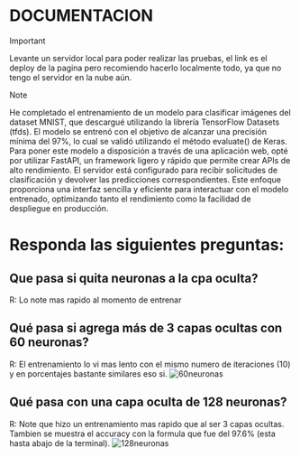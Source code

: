 # DOCUMENTACION
> [!Important]
> Levante un servidor local para poder realizar las pruebas, el link es el deploy de la pagina pero recomiendo hacerlo localmente todo, ya que no tengo el servidor en la nube aún.

> [!NOTE]
> He completado el entrenamiento de un modelo para clasificar imágenes del dataset MNIST, que descargué utilizando la librería TensorFlow Datasets (tfds). El modelo se entrenó con el objetivo de alcanzar una precisión mínima del 97%, lo cual se validó utilizando el método evaluate() de Keras.
Para poner este modelo a disposición a través de una aplicación web, opté por utilizar FastAPI, un framework ligero y rápido que permite crear APIs de alto rendimiento. El servidor está configurado para recibir solicitudes de clasificación y devolver las predicciones correspondientes.
Este enfoque proporciona una interfaz sencilla y eficiente para interactuar con el modelo entrenado, optimizando tanto el rendimiento como la facilidad de despliegue en producción.

# Responda las siguientes preguntas:
## Que pasa si quita neuronas a la cpa oculta?
R: Lo note mas rapido al momento de entrenar
## Qué pasa si agrega más de 3 capas ocultas con 60 neuronas?
R: El entrenamiento lo vi mas lento con el mismo numero de iteraciones (10) y en porcentajes bastante similares eso si.
![60neuronas](https://github.com/user-attachments/assets/959b4df4-8fe3-45b6-896a-999e170b6b21)

## Qué pasa con una capa oculta de 128 neuronas?
R: Note que hizo un entrenamiento mas rapido que al ser 3 capas ocultas.
Tambien se muestra el accuracy con la formula que fue del 97.6% (esta hasta abajo de la terminal).
![128neuronas](https://github.com/user-attachments/assets/ccc17dcc-a3a4-4f97-aa33-bc634d173da0)
